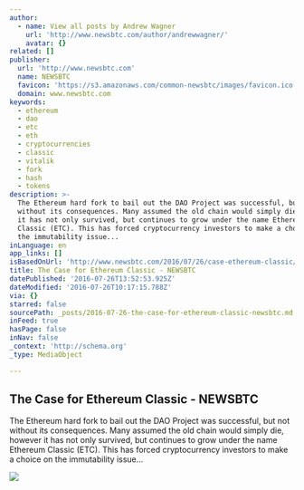 ```yaml
---
author:
  - name: View all posts by Andrew Wagner
    url: 'http://www.newsbtc.com/author/andrewwagner/'
    avatar: {}
related: []
publisher:
  url: 'http://www.newsbtc.com'
  name: NEWSBTC
  favicon: 'https://s3.amazonaws.com/common-newsbtc/images/favicon.ico'
  domain: www.newsbtc.com
keywords:
  - ethereum
  - dao
  - etc
  - eth
  - cryptocurrencies
  - classic
  - vitalik
  - fork
  - hash
  - tokens
description: >-
  The Ethereum hard fork to bail out the DAO Project was successful, but not
  without its consequences. Many assumed the old chain would simply die, however
  it has not only survived, but continues to grow under the name Ethereum
  Classic (ETC). This has forced cryptocurrency investors to make a choice on
  the immutability issue...
inLanguage: en
app_links: []
isBasedOnUrl: 'http://www.newsbtc.com/2016/07/26/case-ethereum-classic/'
title: The Case for Ethereum Classic - NEWSBTC
datePublished: '2016-07-26T13:52:53.925Z'
dateModified: '2016-07-26T10:17:15.788Z'
via: {}
starred: false
sourcePath: _posts/2016-07-26-the-case-for-ethereum-classic-newsbtc.md
inFeed: true
hasPage: false
inNav: false
_context: 'http://schema.org'
_type: MediaObject

---
```

<article style=""><h1>The Case for Ethereum Classic - NEWSBTC</h1><p>The Ethereum hard fork to bail out the DAO Project was successful, but not without its consequences. Many assumed the old chain would simply die, however it has not only survived, but continues to grow under the name Ethereum Classic (ETC). This has forced cryptocurrency investors to make a choice on the immutability issue...</p><img src="http://s3.amazonaws.com/main-newsbtc-images/2016/07/26105154/Ethereum-Classic-Poloniex.jpg" /></article>